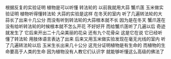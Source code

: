 根据反复的实验证明 植物是可以听懂 转法轮的 以前我就用大蒜 蟹爪莲 玉米做实验证明 植物听得懂转法轮 大蒜的实验是这样 在冬天的室内 听了几遍转法轮的大蒜长了出来十几公分 而没有听到转法轮的大蒜根本就不长 因为是在冬天 蟹爪莲在没有给听转法轮的时候根本就不怎么开花 不好好开 而给蟹爪莲听了几遍以后 奇迹就发生了 它后来开出二十几朵美丽的花朵 还有九个花骨朵 这是它在说 它已经听懂了转法轮 用肢体语言表达了出来 后来又用玉米做实验发现在毫无光线的室内 听了几遍转法轮以后 玉米生长出来几十公分 这充分证明植物是有生命的 而植物的生命要高于人类的生命 因为植物没有人教它们认识字 就能够听懂这么高级的佛法了 
